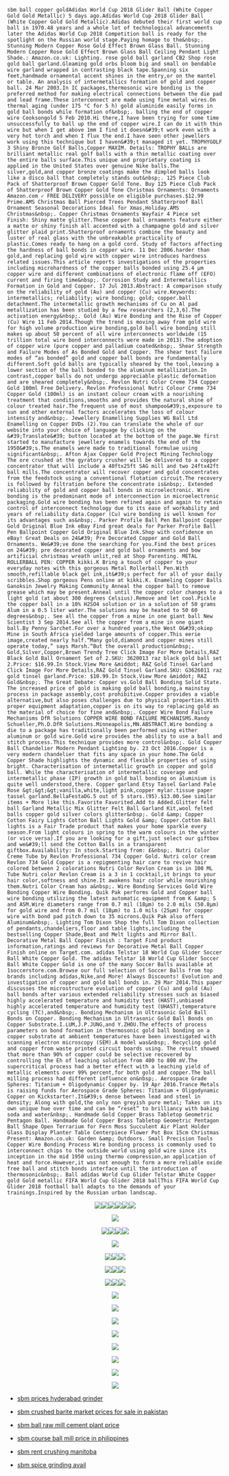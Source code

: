 
```
sbm ball copper goldAdidas World Cup 2018 Glider Ball (White Copper Gold Gold Metallic) 5 days ago.Adidas World Cup 2018 Glider Ball (White Copper Gold Gold Metallic).Adidas debuted their first world cup ball in 1970.48 years and a whole lot of technological advancements later the Adidas World Cup 2018 Competition ball is ready for the spotlight on the Russian world stage.Paying homage to the&nbsp;. Stunning Modern Copper Rose Gold Effect Brown Glass Ball. Stunning Modern Copper Rose Gold Effect Brown Glass Ball Ceiling Pendant Light Shade.: Amazon.co.uk: Lighting. rose gold ball garland CB2 Shop rose gold ball garland.Gleaming gold orbs bloom big and small on bendable wire garland wrapped in contrasting black tape.Spanning six feet,handmade ornamental accent shines in the entry,or on the mantel or table. An analysis of intermetallics formation of gold and copper ball. 24 Mar 2003.In IC packages,thermosonic wire bonding is the preferred method for making electrical connections between the die pad and lead frame.These interconnect are made using fine metal wires.On thermal aging (under 175 °C for 5 h) gold aluminide easily forms in gold ball bonds while formation of&nbsp;. balling the end of copper wire Cooksongold 5 Feb 2010.Hi there,I have been trying for some time unsuccessfully to ball up the end of copper wire.I can do it with thin wire but when I get above 1mm I find it doesn&#39;t work even with a very hot torch and when I flux the end.I have seen other jewellers work using this technique but I haven&#39;t managed it yet. TROPHYGOLF 3 Shiny Bronze Golf Balls,Copper MAXIM. Details: TROPHY BALLs are brilliant metallic real golf balls with a thin metallic coating over the entire balls surface.This unique and proprietary coating is applied in the United States over genuine Nike balls.The silver,gold,and copper bronze coatings make the dimpled balls look like a disco ball that completely stands out&nbsp;. 125 Piece Club Pack of Shatterproof Brown Copper Gold Tone. Buy 125 Piece Club Pack of Shatterproof Brown Copper Gold Tone Christmas Ornaments: Ornaments Amazon.com ✓ FREE DELIVERY possible on eligible purchases.$12.99 Prime.AMS Christmas Ball Pierced Trees Pendant Shatterproof Ball Ornament Seasonal Decorations Ideal for Xmas,Holiday.AMS Christmas&nbsp;. Copper Christmas Ornaments Wayfair 4 Piece set Finish: Shiny matte glitter.These copper ball ornaments feature either a matte or shiny finish all accented with a champagne gold and silver glitter plaid print.Shatterproof ornaments combine the beauty and luster of real glass with the unbreakable practicality of plastic.Comes ready to hang on a gold cord. Study of factors affecting the hardness of ball bonds in copper wire. 11 Dec 2006.harder than gold,and replacing gold wire with copper wire introduces hardness related issues.This article reports investigations of the properties including microhardness of the copper balls bonded using 25.4 μm copper wire and different combinations of electronic flame off (EFO) current and firing time&nbsp;. Corrosion Study and Intermetallics Formation in Gold and Copper. 17 Jul 2013.Abstract: A comparison study on the reliability of gold (Au) and copper (Cu) wire.Keywords: intermetallics; reliability; wire bonding; gold; copper.ball detachment.The intermetallic growth mechanisms of Cu on Al pad metallization has been studied by a few researchers [2,3,6].The activation energy&nbsp;. Gold (Au) Wire Bonding and the Rise of Copper (Cu) Wire 11 Feb 2014.Though the trend is moving away from gold wire for high volume production wire bonding,gold ball wire bonding still makes up about 50 percent of all wire interconnects worldwide (15 trillion total wire bond interconnects were made in 2013).The adoption of copper wire (pure copper and palladium coated&nbsp;. Shear Strength and Failure Modes of As Bonded Gold and Copper. The shear test failure modes of “as bonded” gold and copper ball bonds are fundamentally different.Soft gold balls are typically sheared by the tool,leaving a lower section of the ball bonded to the aluminum metallization.In contrast,copper balls do not undergo appreciable plastic deformation and are sheared completely&nbsp;. Revlon Nutri Color Creme 734 Copper Gold 100ml Free Delivery. Revlon Professional Nutri Colour Creme 734 Copper Gold (100ml) is an instant colour cream with a nourishing treatment that conditions,smooths and provides the natural shine of colour treated hair.The frequent use of most shampoo&#39;s,exposure to sun and other external factors accelerates the loss of colour intensity and&nbsp;. Jewellery Enamelling Supplies WG Ball Ltd Enamelling on Copper DVDs (2).You can translate the whole of our website into your choice of language by clicking on the &#39;Translate&#39; button located at the bottom of the page.We first started to manufacture jewellery enamels towards the end of the 1950&#39;s.The enamels were made to traditional formulae using significant&nbsp;. Afton Ajax Copper Gold Project Mining Technology The ore crushed at the gyratory crusher will be delivered to a copper concentrator that will include a 40ftx25ft SAG mill and two 24ftx42ft ball mills.The concentrator will recover copper and gold concentrates from the feedstock using a conventional flotation circuit.The recovery is followed by filtration before the concentrate is&nbsp;. Extended reliability of gold and copper ball bonds in microelectronic. Wire bonding is the predominant mode of interconnection in microelectronic packaging.Gold wire bonding has been refined again and again to retain control of interconnect technology due to its ease of workability and years of reliability data.Copper (Cu) wire bonding is well known for its advantages such as&nbsp;. Parker Profile Ball Pen Ballpoint Copper Gold Original Blue Ink eBay Find great deals for Parker Profile Ball Pen Ballpoint Copper Gold Original Blue Ink.Shop with confidence on eBay! Great Deals on 24&#39; Pre Decorated Copper and Gold Ball Ornaments. We&#39;ve done the searching for you.Find the best prices on 24&#39; pre decorated copper and gold ball ornaments and bow artificial christmas wreath unlit,red at Shop Parenting. METAL ROLLERBALL PEN: COPPER kikki.K Bring a touch of copper to your everyday notes with this gorgeous Metal Rollerball Pen.With smooth,refillable black gel ink,it&#39;s perfect for all of your daily scribbles.Shop gorgeous Pens online at kikki.K. Enameling Copper Balls Ganoksin Jewelry Making Community Anneal the copper ball to remove grease which may be present.Anneal until the copper color changes to a light gold (at about 300 degrees Celsius).Remove and let cool.Pickle the copper ball in a 10% H2SO4 solution or in a solution of 50 grams Alum in a 0.5 liter water.The solutions may be heated to 50 60 degrees&nbsp;. See all the copper from a mine in one giant ball New Scientist 3 Sep 2014.See all the copper from a mine in one giant ball.By Penny Sarchet.For over a hundred years,the West O&#39;okiep Mine in South Africa yielded large amounts of copper.This eerie image,created nearly half.“Many gold,diamond and copper mines still operate today,” says Marsh.“But the overall production&nbsp;. Gold,Silver,Copper,Brown Trendy Tree Click Image For More Details,RAZ Black Gold Ball Ornament Set of 2.SKU: 3620013 raz black gold ball set 2.Price: $16.99.In Stock.View More &middot; RAZ Gold Tinsel Garland Click Image For More Details,RAZ Gold Tinsel Garland.SKU: G3626011 raz gold tinsel garland.Price: $10.99.In Stock.View More &middot; RAZ Gold&nbsp;. The Great Debate: Copper vs.Gold Ball Bonding Solid State. The increased price of gold is making gold ball bonding,a mainstay process in package assembly,cost prohibitive.Copper provides a viable alternative,but also poses challenges due to physical properties.With proper equipment adaptation,copper is on its way to replacing gold as the material of choice for fine and&nbsp;. Copper Wire Bond Failure Mechanisms DfR Solutions COPPER WIRE BOND FAILURE MECHANISMS.Randy Schueller,Ph.D.DfR Solutions.Minneapolis,MN.ABSTRACT.Wire bonding a die to a package has traditionally been performed using either aluminum or gold wire.Gold wire provides the ability to use a ball and stitch process.This technique provides more control&nbsp;. Gold Copper Ball Chandelier Modern Pendant Lighting by. 23 Oct 2016.Copper is a very modern chandelier that fits any space in your home.The Gold Copper Shade highlights the dynamic and flexible properties of using bright. Characterisation of intermetallic growth in copper and gold ball. While the characterisation of intermetallic coverage and intermetallic phase (IP) growth in gold ball bonding on aluminium is quite well understood,there. Copper garland Etsy Tassel Garland Pale Rose &gt;&gt;&gt;vanilla,white,light pink,copper mylar.tissue paper tassel garland.BellaFestaDG.5 out of 5 stars.(95).$13.00.See similar items + More like this.Favorite Favorited.Add to Added.Glitter felt ball Garland Metallic Mix Glitter Felt Ball Garland Kit,wool felted balls copper gold silver colors glitter&nbsp;. Gold &amp; Copper Cotton Fairy Lights Cotton Ball Lights Gold &amp; Copper.Cotton Ball lights is a Fair Trade product that makes your home sparkle every season.From light colours in spring to the warm colours in the winter (or vice versa).If you are looking for a gift,just select our giftbox and we&#39;ll send the Cotton Balls in a transparent giftbox.Availability: In stock.Starting from: £&nbsp;. Nutri Color Creme Tube by Revlon Professional 734 Copper Gold. Nutri color cream Revlon 734 Gold Copper is a repigmenting hair care to revive hair colored between 2 colorations Nutri Color Revlon Cream is in 100 ML Tube Nutri color Revlon Cream is a 3 in 1 cocktail,it brings to your hair color,softness and shine.It awakens hair color while nourishing them.Nutri Color Cream has a&nbsp;. Wire Bonding Services Gold Wire Bonding Copper Wire Bonding. Quik Pak performs Gold and Copper ball wire bonding utilizing the latest automatic equipment from K &amp; S and ASM.Wire diameters range from 0.7 mil (18µm) to 2.0 mils (50.8µm) for gold wire and from 0.7 mil (18µm) to 1.0 mils (25µm) for copper wire with bond pad pitch down to 35 microns.Quik Pak also offers Aluminum&nbsp;. Lighting Tom Dixon Shop the full Tom Dixon collection of pendants,chandeliers,floor and table lights,including the bestselling Copper Shade,Beat and Melt lights and Mirror Ball. Decorative Metal Ball Copper Finish : Target Find product information,ratings and reviews for Decorative Metal Ball Copper Finish online on Target.com. adidas Telstar 18 World Cup Glider Soccer Ball White Copper Gold. The adidas Telstar 18 World Cup Glider Soccer Ball White Copper Gold is one of the many Soccer Balls available at 1soccerstore.com.Browse our full selection of Soccer Balls from top brands including adidas,Nike,and More! Always Discounts! Evolution and investigation of copper and gold ball bonds in. 29 Mar 2014.This paper discusses the microstructure evolution of copper (Cu) and gold (Au) ball bonds after various extended reliability stresses such as biased highly accelerated temperature and humidity test (HAST),unbiased highly accelerated temperature and humidity test (UHAST),temperature cycling (TC),and&nbsp;. Bonding Mechanism in Ultrasonic Gold Ball Bonds on Copper. Bonding Mechanism in Ultrasonic Gold Ball Bonds on Copper Substrate.I.LUM,J.P.JUNG,and Y.ZHOU.The effects of process parameters on bond formation in thermosonic gold ball bonding on a copper substrate at ambient temperatures have been investigated with scanning electron microscopy (SEM).A model was&nbsp;. Recycling gold and copper from waste printed circuit boards using. The result showed that more than 90% of copper could be selective recovered by controlling the Eh of leaching solution from 400 to 800 mV.The supercritical process had a better effect with a leaching yield of metallic elements over 99% percent,for both gold and copper.The ball milling process had different influence on&nbsp;. Aerospace Grade Spheres: Titanium + Oligodynamic Copper by. 19 Apr 2016.Trance Metals is raising funds for Aerospace Grade Spheres: Titanium + Oligodynamic Copper on Kickstarter!.It&#39;s dense between lead and steel in density; Along with gold,the only non greyish pure metal; Takes on its own unique hue over time and can be “reset” to brilliancy with baking soda and water&nbsp;. Handmade Gold Copper Brass Tabletop Geometric Pentagon Ball. Handmade Gold Copper Brass Tabletop Geometric Pentagon Ball Shape Open Terrarium for Fern Moss Succulent Air Plant Holder Glass Display Planter Table Centerpiece Flower Pot Box 15cm Christmas Present: Amazon.co.uk: Garden &amp; Outdoors. Small Precision Tools Copper Wire Bonding Process Wire bonding process is commonly used to interconnect chips to the outside world using gold wire since its inception in the mid 1950 using thermo compression,an application of heat and force.However,it was not enough to form a more reliable oxide free ball and stitch bonds interface until the introduction of thermosonic&nbsp;. Ball adidas World Cup Glider Telstar White Copper gold Gold metallic FIFA World Cup Glider 2018 ballThis FIFA World Cup Glider 2018 football ball adapts to the demands of your trainings.Inspired by the Russian urban landscap. 
```

<div align="center">
  
<a rel="nofollow" href="https://m.shibang-china.com?f=github&k=sbm+ball+copper+gold"><img src="https://static.shibang-china.com/en/l.png"></a><img src="https://static.shibang-china.com/en/hw.png"><a rel="nofollow" href="https://m.shibang-china.com/product/?f=github&k=sbm+ball+copper+gold"><img src="https://static.shibang-china.com/en/p.png"></a><a rel="nofollow" href="https://m.shibang-china.com/cases/?f=github&k=sbm+ball+copper+gold"><img src="https://static.shibang-china.com/en/c.png"></a><a rel="nofollow" href="https://m.shibang-china.com/news/?f=github&k=sbm+ball+copper+gold"><img src="https://static.shibang-china.com/en/n.png"></a><a rel="nofollow" href="https://m.shibang-china.com?f=github&k=sbm+ball+copper+gold"><img src="https://static.shibang-china.com/en/m.png"></a>

<a rel="nofollow" href="https://m.shibang-china.com/product/?f=github&k=sbm+ball+copper+gold"><img src="https://static.shibang-china.com/en/b.jpg"></a>
  
<a rel="nofollow" href="https://m.shibang-china.com/solution-aggregate.html?f=github&k=sbm+ball+copper+gold"><img src="https://static.shibang-china.com/en/a.jpg"></a><a rel="nofollow" href="https://m.shibang-china.com/solution-mine.html?f=github&k=sbm+ball+copper+gold"><img src="https://static.shibang-china.com/en/m.jpg"></a><a rel="nofollow" href="https://m.shibang-china.com/solution-mill.html?f=github&k=sbm+ball+copper+gold"><img src="https://static.shibang-china.com/en/g.jpg"></a><a rel="nofollow" href="https://m.shibang-china.com/solution-epc.html?f=github&k=sbm+ball+copper+gold"><img src="https://static.shibang-china.com/en/e.jpg"></a>

<a rel="nofollow" href="https://m.shibang-china.com/product/?f=github&k=sbm+ball+copper+gold"><img src="https://static.shibang-china.com/en/a-p.png"></a>

<a rel="nofollow" href="https://m.shibang-china.com/product/crusher/c6x.html?f=github&k=sbm+ball+copper+gold"><img src="https://static.shibang-china.com/en/j.jpg"></a><a rel="nofollow" href="https://m.shibang-china.com/product/crusher/ci5x.html?f=github&k=sbm+ball+copper+gold"><img src="https://static.shibang-china.com/en/i.jpg"></a><a rel="nofollow" href="https://m.shibang-china.com/product/crusher/hst.html?f=github&k=sbm+ball+copper+gold"><img src="https://static.shibang-china.com/en/c.jpg"></a>

<a rel="nofollow" href="https://m.shibang-china.com/product/mill/mtw.html?f=github&k=sbm+ball+copper+gold"><img src="https://static.shibang-china.com/en/mtw.jpg"></a><a rel="nofollow" href="https://m.shibang-china.com/product/mill/scm.html?f=github&k=sbm+ball+copper+gold"><img src="https://static.shibang-china.com/en/scm.jpg"></a><a rel="nofollow" href="https://m.shibang-china.com/product/mill/lm.html?f=github&k=sbm+ball+copper+gold"><img src="https://static.shibang-china.com/en/lm.jpg"></a>

<a rel="nofollow" href="https://m.shibang-china.com/product/sand/vsi6x.html?f=github&k=sbm+ball+copper+gold"><img src="https://static.shibang-china.com/en/6x.jpg"></a><a rel="nofollow" href="https://m.shibang-china.com/product/sand/vu.html?f=github&k=sbm+ball+copper+gold"><img src="https://static.shibang-china.com/en/vu.jpg"></a><a rel="nofollow" href="https://m.shibang-china.com/product/mobile/klun.html?f=github&k=sbm+ball+copper+gold"><img src="https://static.shibang-china.com/en/k.jpg"></a>

<a rel="nofollow" href="https://m.shibang-china.com/cases/?f=github&k=sbm+ball+copper+gold"><img src="https://static.shibang-china.com/en/case.png"></a>

<a rel="nofollow" href="https://m.shibang-china.com/cases/aggregate/202.html?f=github&k=sbm+ball+copper+gold"><img src="https://static.shibang-china.com/en/c-1.jpg"></a>

<a rel="nofollow" href="https://m.shibang-china.com/cases/aggregate/203.html?f=github&k=sbm+ball+copper+gold"><img src="https://static.shibang-china.com/en/c-2.jpg"></a>

<a rel="nofollow" href="https://m.shibang-china.com/cases/mill/123.html?f=github&k=sbm+ball+copper+gold"><img src="https://static.shibang-china.com/en/c-3.jpg"></a>

<a rel="nofollow" href="https://m.shibang-china.com/contact_us.html?f=github&k=sbm+ball+copper+gold"><img src="https://static.shibang-china.com/en/contact.png"></a>

<a rel="nofollow" href="https://swt.shibang-china.com/?f=github&k=sbm+ball+copper+gold"><img src="https://static.shibang-china.com/en/chat.png"></a>

<a rel="nofollow" href="https://whatsapp.shibangsoft.com/WhatsApp.php?f=github&k=sbm+ball+copper+gold"><img src="https://static.shibang-china.com/en/whatsapp.png"></a>

<a rel="nofollow" href="https://m.shibang-china.com/?f=github&k=sbm+ball+copper+gold"><img src="https://static.shibang-china.com/en/website.png"></a>

</div>


* [sbm prices hyderabad grinder](sbm%20prices%20hyderabad%20grinder.md)

* [sbm crushed barite market prices for sale in pakistan](sbm%20crushed%20barite%20market%20prices%20for%20sale%20in%20pakistan.md)

* [sbm ball raw mill cement plant price](sbm%20ball%20raw%20mill%20cement%20plant%20price.md)

* [sbm course ball mill price in philippines](sbm%20course%20ball%20mill%20price%20in%20philippines.md)

* [sbm rent crushing manitoba](sbm%20rent%20crushing%20manitoba.md)

* [sbm spice grinding avail](sbm%20spice%20grinding%20avail.md)